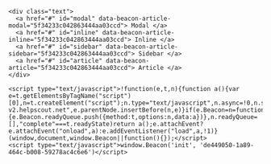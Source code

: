 <head>
    <meta charset="utf-8">
    <link rel="stylesheet" type="text/css" href="beaconstyle.css">
  </head>
  <body>

    <div class="text">
      <a href="#" id="modal" data-beacon-article-modal="5f34233c042863444aa03ccd"> Modal </a>
      <a href="#" id="inline" data-beacon-article-inline="5f34233c042863444aa03ccd"> Inline </a>
      <a href="#" id="sidebar" data-beacon-article-sidebar="5f34233c042863444aa03ccd"> Sidebar </a>
      <a href="#" id="article" data-beacon-article="5f34233c042863444aa03ccd"> Article </a>
    </div>

    <script type="text/javascript">!function(e,t,n){function a(){var e=t.getElementsByTagName("script")[0],n=t.createElement("script");n.type="text/javascript",n.async=!0,n.src="https://beacon-v2.helpscout.net",e.parentNode.insertBefore(n,e)}if(e.Beacon=n=function(t,n,a){e.Beacon.readyQueue.push({method:t,options:n,data:a})},n.readyQueue=[],"complete"===t.readyState)return a();e.attachEvent?e.attachEvent("onload",a):e.addEventListener("load",a,!1)}(window,document,window.Beacon||function(){});</script>
    <script type="text/javascript">window.Beacon('init', 'de449050-1a89-464c-b008-59278ac4c6e6')</script>

